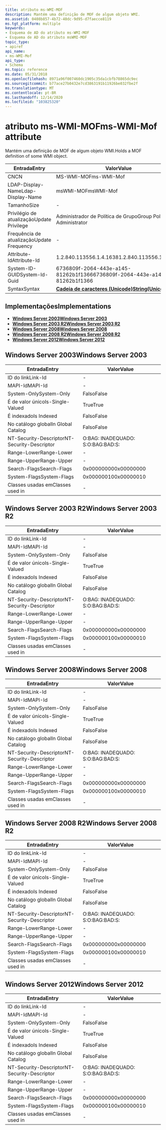 ```yaml
---
title: atributo ms-WMI-MOF
description: Mantém uma definição de MOF de algum objeto WMI.
ms.assetid: 0408b857-4b72-40dc-9d95-d7faecce8119
ms.tgt_platform: multiple
keywords:
- Esquema de AD do atributo ms-WMI-MOF
- Esquema de AD do atributo msWMI-MOF
topic_type:
- apiref
api_name:
- ms-WMI-Mof
api_type:
- Schema
ms.topic: reference
ms.date: 05/31/2018
ms.openlocfilehash: 8971a96f007460dc1905c35da1cbfb78865dc9ec
ms.sourcegitcommit: b77ace27b0432e7cd3863191b11926be032fbe2f
ms.translationtype: MT
ms.contentlocale: pt-BR
ms.lasthandoff: 12/14/2020
ms.locfileid: "103825320"
---
```

# <a name="ms-wmi-mof-attribute"></a><span data-ttu-id="e9831-105">atributo ms-WMI-MOF</span><span class="sxs-lookup"><span data-stu-id="e9831-105">ms-WMI-Mof attribute</span></span>

<span data-ttu-id="e9831-106">Mantém uma definição de MOF de algum objeto WMI.</span><span class="sxs-lookup"><span data-stu-id="e9831-106">Holds a MOF definition of some WMI object.</span></span>



| <span data-ttu-id="e9831-107">Entrada</span><span class="sxs-lookup"><span data-stu-id="e9831-107">Entry</span></span> | <span data-ttu-id="e9831-108">Valor</span><span class="sxs-lookup"><span data-stu-id="e9831-108">Value</span></span> |
|-------------------|---------------------------------------------|
| <span data-ttu-id="e9831-109">CN</span><span class="sxs-lookup"><span data-stu-id="e9831-109">CN</span></span>                | <span data-ttu-id="e9831-110">MS-WMI-MOF</span><span class="sxs-lookup"><span data-stu-id="e9831-110">ms-WMI-Mof</span></span>                                  |
| <span data-ttu-id="e9831-111">LDAP-Display-Name</span><span class="sxs-lookup"><span data-stu-id="e9831-111">Ldap-Display-Name</span></span> | <span data-ttu-id="e9831-112">msWMI-MOF</span><span class="sxs-lookup"><span data-stu-id="e9831-112">msWMI-Mof</span></span>                                   |
| <span data-ttu-id="e9831-113">Tamanho</span><span class="sxs-lookup"><span data-stu-id="e9831-113">Size</span></span>              | \-                                          |
| <span data-ttu-id="e9831-114">Privilégio de atualização</span><span class="sxs-lookup"><span data-stu-id="e9831-114">Update Privilege</span></span>  | <span data-ttu-id="e9831-115">Administrador de Política de Grupo</span><span class="sxs-lookup"><span data-stu-id="e9831-115">Group Policy Administrator</span></span>                  |
| <span data-ttu-id="e9831-116">Frequência de atualização</span><span class="sxs-lookup"><span data-stu-id="e9831-116">Update Frequency</span></span>  | \-                                          |
| <span data-ttu-id="e9831-117">Attribute-Id</span><span class="sxs-lookup"><span data-stu-id="e9831-117">Attribute-Id</span></span>      | <span data-ttu-id="e9831-118">1.2.840.113556.1.4.1638</span><span class="sxs-lookup"><span data-stu-id="e9831-118">1.2.840.113556.1.4.1638</span></span>                     |
| <span data-ttu-id="e9831-119">System-ID-GUID</span><span class="sxs-lookup"><span data-stu-id="e9831-119">System-Id-Guid</span></span>    | <span data-ttu-id="e9831-120">6736809f-2064-443e-a145-81262b1f1366</span><span class="sxs-lookup"><span data-stu-id="e9831-120">6736809f-2064-443e-a145-81262b1f1366</span></span>        |
| <span data-ttu-id="e9831-121">Syntax</span><span class="sxs-lookup"><span data-stu-id="e9831-121">Syntax</span></span>            | [<span data-ttu-id="e9831-122">**Cadeia de caracteres (Unicode)**</span><span class="sxs-lookup"><span data-stu-id="e9831-122">**String(Unicode)**</span></span>](s-string-unicode.md) |



## <a name="implementations"></a><span data-ttu-id="e9831-123">Implementações</span><span class="sxs-lookup"><span data-stu-id="e9831-123">Implementations</span></span>

-   [<span data-ttu-id="e9831-124">**Windows Server 2003**</span><span class="sxs-lookup"><span data-stu-id="e9831-124">**Windows Server 2003**</span></span>](#windows-server-2003)
-   [<span data-ttu-id="e9831-125">**Windows Server 2003 R2**</span><span class="sxs-lookup"><span data-stu-id="e9831-125">**Windows Server 2003 R2**</span></span>](#windows-server-2003-r2)
-   [<span data-ttu-id="e9831-126">**Windows Server 2008**</span><span class="sxs-lookup"><span data-stu-id="e9831-126">**Windows Server 2008**</span></span>](#windows-server-2008)
-   [<span data-ttu-id="e9831-127">**Windows Server 2008 R2**</span><span class="sxs-lookup"><span data-stu-id="e9831-127">**Windows Server 2008 R2**</span></span>](#windows-server-2008-r2)
-   [<span data-ttu-id="e9831-128">**Windows Server 2012**</span><span class="sxs-lookup"><span data-stu-id="e9831-128">**Windows Server 2012**</span></span>](#windows-server-2012)

## <a name="windows-server-2003"></a><span data-ttu-id="e9831-129">Windows Server 2003</span><span class="sxs-lookup"><span data-stu-id="e9831-129">Windows Server 2003</span></span>



| <span data-ttu-id="e9831-130">Entrada</span><span class="sxs-lookup"><span data-stu-id="e9831-130">Entry</span></span> | <span data-ttu-id="e9831-131">Valor</span><span class="sxs-lookup"><span data-stu-id="e9831-131">Value</span></span> |
|------------------------|--------------|
| <span data-ttu-id="e9831-132">ID do link</span><span class="sxs-lookup"><span data-stu-id="e9831-132">Link-Id</span></span>                | \-           |
| <span data-ttu-id="e9831-133">MAPI-Id</span><span class="sxs-lookup"><span data-stu-id="e9831-133">MAPI-Id</span></span>                | \-           |
| <span data-ttu-id="e9831-134">System-Only</span><span class="sxs-lookup"><span data-stu-id="e9831-134">System-Only</span></span>            | <span data-ttu-id="e9831-135">Falso</span><span class="sxs-lookup"><span data-stu-id="e9831-135">False</span></span>        |
| <span data-ttu-id="e9831-136">É de valor único</span><span class="sxs-lookup"><span data-stu-id="e9831-136">Is-Single-Valued</span></span>       | <span data-ttu-id="e9831-137">True</span><span class="sxs-lookup"><span data-stu-id="e9831-137">True</span></span>         |
| <span data-ttu-id="e9831-138">É indexado</span><span class="sxs-lookup"><span data-stu-id="e9831-138">Is Indexed</span></span>             | <span data-ttu-id="e9831-139">Falso</span><span class="sxs-lookup"><span data-stu-id="e9831-139">False</span></span>        |
| <span data-ttu-id="e9831-140">No catálogo global</span><span class="sxs-lookup"><span data-stu-id="e9831-140">In Global Catalog</span></span>      | <span data-ttu-id="e9831-141">Falso</span><span class="sxs-lookup"><span data-stu-id="e9831-141">False</span></span>        |
| <span data-ttu-id="e9831-142">NT-Security-Descriptor</span><span class="sxs-lookup"><span data-stu-id="e9831-142">NT-Security-Descriptor</span></span> | <span data-ttu-id="e9831-143">O:BAG: INADEQUADO: S:</span><span class="sxs-lookup"><span data-stu-id="e9831-143">O:BAG:BAD:S:</span></span> |
| <span data-ttu-id="e9831-144">Range-Lower</span><span class="sxs-lookup"><span data-stu-id="e9831-144">Range-Lower</span></span>            | \-           |
| <span data-ttu-id="e9831-145">Range-Upper</span><span class="sxs-lookup"><span data-stu-id="e9831-145">Range-Upper</span></span>            | \-           |
| <span data-ttu-id="e9831-146">Search-Flags</span><span class="sxs-lookup"><span data-stu-id="e9831-146">Search-Flags</span></span>           | <span data-ttu-id="e9831-147">0x00000000</span><span class="sxs-lookup"><span data-stu-id="e9831-147">0x00000000</span></span>   |
| <span data-ttu-id="e9831-148">System-Flags</span><span class="sxs-lookup"><span data-stu-id="e9831-148">System-Flags</span></span>           | <span data-ttu-id="e9831-149">0x00000010</span><span class="sxs-lookup"><span data-stu-id="e9831-149">0x00000010</span></span>   |
| <span data-ttu-id="e9831-150">Classes usadas em</span><span class="sxs-lookup"><span data-stu-id="e9831-150">Classes used in</span></span>        | \-           |



## <a name="windows-server-2003-r2"></a><span data-ttu-id="e9831-151">Windows Server 2003 R2</span><span class="sxs-lookup"><span data-stu-id="e9831-151">Windows Server 2003 R2</span></span>



| <span data-ttu-id="e9831-152">Entrada</span><span class="sxs-lookup"><span data-stu-id="e9831-152">Entry</span></span> | <span data-ttu-id="e9831-153">Valor</span><span class="sxs-lookup"><span data-stu-id="e9831-153">Value</span></span> |
|------------------------|--------------|
| <span data-ttu-id="e9831-154">ID do link</span><span class="sxs-lookup"><span data-stu-id="e9831-154">Link-Id</span></span>                | \-           |
| <span data-ttu-id="e9831-155">MAPI-Id</span><span class="sxs-lookup"><span data-stu-id="e9831-155">MAPI-Id</span></span>                | \-           |
| <span data-ttu-id="e9831-156">System-Only</span><span class="sxs-lookup"><span data-stu-id="e9831-156">System-Only</span></span>            | <span data-ttu-id="e9831-157">Falso</span><span class="sxs-lookup"><span data-stu-id="e9831-157">False</span></span>        |
| <span data-ttu-id="e9831-158">É de valor único</span><span class="sxs-lookup"><span data-stu-id="e9831-158">Is-Single-Valued</span></span>       | <span data-ttu-id="e9831-159">True</span><span class="sxs-lookup"><span data-stu-id="e9831-159">True</span></span>         |
| <span data-ttu-id="e9831-160">É indexado</span><span class="sxs-lookup"><span data-stu-id="e9831-160">Is Indexed</span></span>             | <span data-ttu-id="e9831-161">Falso</span><span class="sxs-lookup"><span data-stu-id="e9831-161">False</span></span>        |
| <span data-ttu-id="e9831-162">No catálogo global</span><span class="sxs-lookup"><span data-stu-id="e9831-162">In Global Catalog</span></span>      | <span data-ttu-id="e9831-163">Falso</span><span class="sxs-lookup"><span data-stu-id="e9831-163">False</span></span>        |
| <span data-ttu-id="e9831-164">NT-Security-Descriptor</span><span class="sxs-lookup"><span data-stu-id="e9831-164">NT-Security-Descriptor</span></span> | <span data-ttu-id="e9831-165">O:BAG: INADEQUADO: S:</span><span class="sxs-lookup"><span data-stu-id="e9831-165">O:BAG:BAD:S:</span></span> |
| <span data-ttu-id="e9831-166">Range-Lower</span><span class="sxs-lookup"><span data-stu-id="e9831-166">Range-Lower</span></span>            | \-           |
| <span data-ttu-id="e9831-167">Range-Upper</span><span class="sxs-lookup"><span data-stu-id="e9831-167">Range-Upper</span></span>            | \-           |
| <span data-ttu-id="e9831-168">Search-Flags</span><span class="sxs-lookup"><span data-stu-id="e9831-168">Search-Flags</span></span>           | <span data-ttu-id="e9831-169">0x00000000</span><span class="sxs-lookup"><span data-stu-id="e9831-169">0x00000000</span></span>   |
| <span data-ttu-id="e9831-170">System-Flags</span><span class="sxs-lookup"><span data-stu-id="e9831-170">System-Flags</span></span>           | <span data-ttu-id="e9831-171">0x00000010</span><span class="sxs-lookup"><span data-stu-id="e9831-171">0x00000010</span></span>   |
| <span data-ttu-id="e9831-172">Classes usadas em</span><span class="sxs-lookup"><span data-stu-id="e9831-172">Classes used in</span></span>        | \-           |



## <a name="windows-server-2008"></a><span data-ttu-id="e9831-173">Windows Server 2008</span><span class="sxs-lookup"><span data-stu-id="e9831-173">Windows Server 2008</span></span>



| <span data-ttu-id="e9831-174">Entrada</span><span class="sxs-lookup"><span data-stu-id="e9831-174">Entry</span></span> | <span data-ttu-id="e9831-175">Valor</span><span class="sxs-lookup"><span data-stu-id="e9831-175">Value</span></span> |
|------------------------|--------------|
| <span data-ttu-id="e9831-176">ID do link</span><span class="sxs-lookup"><span data-stu-id="e9831-176">Link-Id</span></span>                | \-           |
| <span data-ttu-id="e9831-177">MAPI-Id</span><span class="sxs-lookup"><span data-stu-id="e9831-177">MAPI-Id</span></span>                | \-           |
| <span data-ttu-id="e9831-178">System-Only</span><span class="sxs-lookup"><span data-stu-id="e9831-178">System-Only</span></span>            | <span data-ttu-id="e9831-179">Falso</span><span class="sxs-lookup"><span data-stu-id="e9831-179">False</span></span>        |
| <span data-ttu-id="e9831-180">É de valor único</span><span class="sxs-lookup"><span data-stu-id="e9831-180">Is-Single-Valued</span></span>       | <span data-ttu-id="e9831-181">True</span><span class="sxs-lookup"><span data-stu-id="e9831-181">True</span></span>         |
| <span data-ttu-id="e9831-182">É indexado</span><span class="sxs-lookup"><span data-stu-id="e9831-182">Is Indexed</span></span>             | <span data-ttu-id="e9831-183">Falso</span><span class="sxs-lookup"><span data-stu-id="e9831-183">False</span></span>        |
| <span data-ttu-id="e9831-184">No catálogo global</span><span class="sxs-lookup"><span data-stu-id="e9831-184">In Global Catalog</span></span>      | <span data-ttu-id="e9831-185">Falso</span><span class="sxs-lookup"><span data-stu-id="e9831-185">False</span></span>        |
| <span data-ttu-id="e9831-186">NT-Security-Descriptor</span><span class="sxs-lookup"><span data-stu-id="e9831-186">NT-Security-Descriptor</span></span> | <span data-ttu-id="e9831-187">O:BAG: INADEQUADO: S:</span><span class="sxs-lookup"><span data-stu-id="e9831-187">O:BAG:BAD:S:</span></span> |
| <span data-ttu-id="e9831-188">Range-Lower</span><span class="sxs-lookup"><span data-stu-id="e9831-188">Range-Lower</span></span>            | \-           |
| <span data-ttu-id="e9831-189">Range-Upper</span><span class="sxs-lookup"><span data-stu-id="e9831-189">Range-Upper</span></span>            | \-           |
| <span data-ttu-id="e9831-190">Search-Flags</span><span class="sxs-lookup"><span data-stu-id="e9831-190">Search-Flags</span></span>           | <span data-ttu-id="e9831-191">0x00000000</span><span class="sxs-lookup"><span data-stu-id="e9831-191">0x00000000</span></span>   |
| <span data-ttu-id="e9831-192">System-Flags</span><span class="sxs-lookup"><span data-stu-id="e9831-192">System-Flags</span></span>           | <span data-ttu-id="e9831-193">0x00000010</span><span class="sxs-lookup"><span data-stu-id="e9831-193">0x00000010</span></span>   |
| <span data-ttu-id="e9831-194">Classes usadas em</span><span class="sxs-lookup"><span data-stu-id="e9831-194">Classes used in</span></span>        | \-           |



## <a name="windows-server-2008-r2"></a><span data-ttu-id="e9831-195">Windows Server 2008 R2</span><span class="sxs-lookup"><span data-stu-id="e9831-195">Windows Server 2008 R2</span></span>



| <span data-ttu-id="e9831-196">Entrada</span><span class="sxs-lookup"><span data-stu-id="e9831-196">Entry</span></span> | <span data-ttu-id="e9831-197">Valor</span><span class="sxs-lookup"><span data-stu-id="e9831-197">Value</span></span> |
|------------------------|--------------|
| <span data-ttu-id="e9831-198">ID do link</span><span class="sxs-lookup"><span data-stu-id="e9831-198">Link-Id</span></span>                | \-           |
| <span data-ttu-id="e9831-199">MAPI-Id</span><span class="sxs-lookup"><span data-stu-id="e9831-199">MAPI-Id</span></span>                | \-           |
| <span data-ttu-id="e9831-200">System-Only</span><span class="sxs-lookup"><span data-stu-id="e9831-200">System-Only</span></span>            | <span data-ttu-id="e9831-201">Falso</span><span class="sxs-lookup"><span data-stu-id="e9831-201">False</span></span>        |
| <span data-ttu-id="e9831-202">É de valor único</span><span class="sxs-lookup"><span data-stu-id="e9831-202">Is-Single-Valued</span></span>       | <span data-ttu-id="e9831-203">True</span><span class="sxs-lookup"><span data-stu-id="e9831-203">True</span></span>         |
| <span data-ttu-id="e9831-204">É indexado</span><span class="sxs-lookup"><span data-stu-id="e9831-204">Is Indexed</span></span>             | <span data-ttu-id="e9831-205">Falso</span><span class="sxs-lookup"><span data-stu-id="e9831-205">False</span></span>        |
| <span data-ttu-id="e9831-206">No catálogo global</span><span class="sxs-lookup"><span data-stu-id="e9831-206">In Global Catalog</span></span>      | <span data-ttu-id="e9831-207">Falso</span><span class="sxs-lookup"><span data-stu-id="e9831-207">False</span></span>        |
| <span data-ttu-id="e9831-208">NT-Security-Descriptor</span><span class="sxs-lookup"><span data-stu-id="e9831-208">NT-Security-Descriptor</span></span> | <span data-ttu-id="e9831-209">O:BAG: INADEQUADO: S:</span><span class="sxs-lookup"><span data-stu-id="e9831-209">O:BAG:BAD:S:</span></span> |
| <span data-ttu-id="e9831-210">Range-Lower</span><span class="sxs-lookup"><span data-stu-id="e9831-210">Range-Lower</span></span>            | \-           |
| <span data-ttu-id="e9831-211">Range-Upper</span><span class="sxs-lookup"><span data-stu-id="e9831-211">Range-Upper</span></span>            | \-           |
| <span data-ttu-id="e9831-212">Search-Flags</span><span class="sxs-lookup"><span data-stu-id="e9831-212">Search-Flags</span></span>           | <span data-ttu-id="e9831-213">0x00000000</span><span class="sxs-lookup"><span data-stu-id="e9831-213">0x00000000</span></span>   |
| <span data-ttu-id="e9831-214">System-Flags</span><span class="sxs-lookup"><span data-stu-id="e9831-214">System-Flags</span></span>           | <span data-ttu-id="e9831-215">0x00000010</span><span class="sxs-lookup"><span data-stu-id="e9831-215">0x00000010</span></span>   |
| <span data-ttu-id="e9831-216">Classes usadas em</span><span class="sxs-lookup"><span data-stu-id="e9831-216">Classes used in</span></span>        | \-           |



## <a name="windows-server-2012"></a><span data-ttu-id="e9831-217">Windows Server 2012</span><span class="sxs-lookup"><span data-stu-id="e9831-217">Windows Server 2012</span></span>



| <span data-ttu-id="e9831-218">Entrada</span><span class="sxs-lookup"><span data-stu-id="e9831-218">Entry</span></span> | <span data-ttu-id="e9831-219">Valor</span><span class="sxs-lookup"><span data-stu-id="e9831-219">Value</span></span> |
|------------------------|--------------|
| <span data-ttu-id="e9831-220">ID do link</span><span class="sxs-lookup"><span data-stu-id="e9831-220">Link-Id</span></span>                | \-           |
| <span data-ttu-id="e9831-221">MAPI-Id</span><span class="sxs-lookup"><span data-stu-id="e9831-221">MAPI-Id</span></span>                | \-           |
| <span data-ttu-id="e9831-222">System-Only</span><span class="sxs-lookup"><span data-stu-id="e9831-222">System-Only</span></span>            | <span data-ttu-id="e9831-223">Falso</span><span class="sxs-lookup"><span data-stu-id="e9831-223">False</span></span>        |
| <span data-ttu-id="e9831-224">É de valor único</span><span class="sxs-lookup"><span data-stu-id="e9831-224">Is-Single-Valued</span></span>       | <span data-ttu-id="e9831-225">True</span><span class="sxs-lookup"><span data-stu-id="e9831-225">True</span></span>         |
| <span data-ttu-id="e9831-226">É indexado</span><span class="sxs-lookup"><span data-stu-id="e9831-226">Is Indexed</span></span>             | <span data-ttu-id="e9831-227">Falso</span><span class="sxs-lookup"><span data-stu-id="e9831-227">False</span></span>        |
| <span data-ttu-id="e9831-228">No catálogo global</span><span class="sxs-lookup"><span data-stu-id="e9831-228">In Global Catalog</span></span>      | <span data-ttu-id="e9831-229">Falso</span><span class="sxs-lookup"><span data-stu-id="e9831-229">False</span></span>        |
| <span data-ttu-id="e9831-230">NT-Security-Descriptor</span><span class="sxs-lookup"><span data-stu-id="e9831-230">NT-Security-Descriptor</span></span> | <span data-ttu-id="e9831-231">O:BAG: INADEQUADO: S:</span><span class="sxs-lookup"><span data-stu-id="e9831-231">O:BAG:BAD:S:</span></span> |
| <span data-ttu-id="e9831-232">Range-Lower</span><span class="sxs-lookup"><span data-stu-id="e9831-232">Range-Lower</span></span>            | \-           |
| <span data-ttu-id="e9831-233">Range-Upper</span><span class="sxs-lookup"><span data-stu-id="e9831-233">Range-Upper</span></span>            | \-           |
| <span data-ttu-id="e9831-234">Search-Flags</span><span class="sxs-lookup"><span data-stu-id="e9831-234">Search-Flags</span></span>           | <span data-ttu-id="e9831-235">0x00000000</span><span class="sxs-lookup"><span data-stu-id="e9831-235">0x00000000</span></span>   |
| <span data-ttu-id="e9831-236">System-Flags</span><span class="sxs-lookup"><span data-stu-id="e9831-236">System-Flags</span></span>           | <span data-ttu-id="e9831-237">0x00000010</span><span class="sxs-lookup"><span data-stu-id="e9831-237">0x00000010</span></span>   |
| <span data-ttu-id="e9831-238">Classes usadas em</span><span class="sxs-lookup"><span data-stu-id="e9831-238">Classes used in</span></span>        | \-           |



 

 




